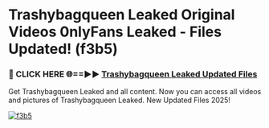 # Trashybagqueen Leaked Original Videos 0nlyFans Leaked - Files Updated! (f3b5)

<h3>🔴 CLICK HERE 🌐==►► <a href="https://tinyurl.com/2jnfzry5" rel="nofollow">Trashybagqueen Leaked Updated Files</a></h3>

Get Trashybagqueen Leaked and all content. Now you can access all videos and pictures of Trashybagqueen Leaked. New Updated Files 2025!

[![f3b5](https://i.imgur.com/GyGTBgg.gif)](https://tinyurl.com/2jnfzry5)
